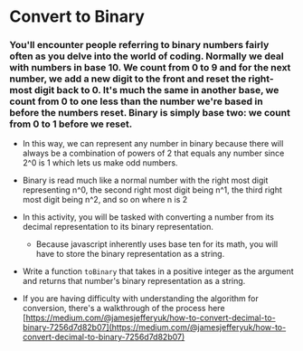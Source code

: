 # Convert to Binary

### You'll encounter people referring to binary numbers fairly often as you delve into the world of coding. Normally we deal with numbers in base 10. We count from 0 to 9 and for the next number, we add a new digit to the front and reset the right-most digit back to 0. It's much the same in another base, we count from 0 to one less than the number we're based in before the numbers reset. Binary is simply base two: we count from 0 to 1 before we reset.

* In this way, we can represent any number in binary because there will always be a combination of powers of 2 that equals any number since 2^0 is 1 which lets us make odd numbers.

* Binary is read much like a normal number with the right most digit representing n^0, the second right most digit being n^1, the third right most digit being n^2, and so on where n is 2

* In this activity, you will be tasked with converting a number from its decimal representation to its binary representation.
    * Because javascript inherently uses base ten for its math, you will have to store the binary representation as a string.

* Write a function `toBinary` that takes in a positive integer as the argument and returns that number's binary representation as a string.

* If you are having difficulty with understanding the algorithm for conversion, there's a walkthrough of the process here [https://medium.com/@jamesjefferyuk/how-to-convert-decimal-to-binary-7256d7d82b07](https://medium.com/@jamesjefferyuk/how-to-convert-decimal-to-binary-7256d7d82b07)
